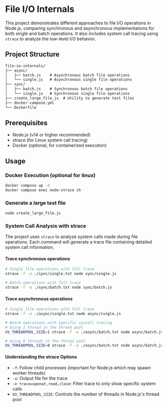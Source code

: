 # File I/O Internals

This project demonstrates different approaches to file I/O operations in Node.js, comparing synchronous and asynchronous implementations for both single and batch operations. It also includes system call tracing using `strace` to analyze the low-level I/O behavior.

## Project Structure

```txt
file-io-internals/
├── async/
│   ├── batch.js    # Asynchronous batch file operations
│   └── single.js   # Asynchronous single file operations
├── sync/
│   ├── batch.js    # Synchronous batch file operations
│   └── single.js   # Synchronous single file operations
├── create_large_file.js  # Utility to generate test files
├── docker-compose.yml
└── Dockerfile
```

## Prerequisites

- Node.js (v14 or higher recommended)
- strace (for Linux system call tracing)
- Docker (optional, for containerized execution)

## Usage

### Docker Execution (optional for linux)

```bash
docker compose up -d
docker compose exec node-strace sh
```

### Generate a large test file

```bash
node create_large_file.js
```

### System Call Analysis with strace

The project uses `strace` to analyze system calls made during file operations. Each command will generate a trace file containing detailed system call information.

#### Trace synchronous operations

```bash
# Single file operations with full trace
strace -f -o ./sync/single.txt node sync/single.js

# Batch operations with full trace
strace -f -o ./sync/batch.txt node sync/batch.js
```

#### Trace asynchronous operations

```bash
# Single file operations with full trace
strace -f -o ./async/single.txt node async/single.js

# Batch operations with specific syscall tracing
# Using 1 thread in the thread pool
UV_THREADPOOL_SIZE=1 strace -f -o ./async/batch.txt node async/batch.js

# Using 8 threads in the thread pool
UV_THREADPOOL_SIZE=8 strace -f -o ./async/batch.txt node async/batch.js
```

#### Understanding the strace Options

- `-f`: Follow child processes (important for Node.js which may spawn worker threads)
- `-o`: Output file for the trace
- `-e trace=openat,read,close`: Filter trace to only show specific system calls
- `UV_THREADPOOL_SIZE`: Controls the number of threads in Node.js's thread pool
